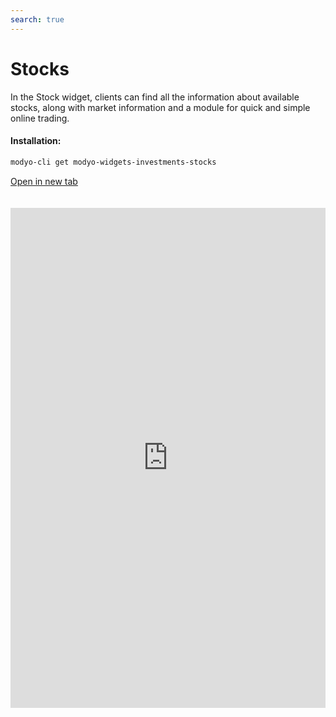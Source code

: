 ```yaml
---
search: true
---
```


# Stocks

In the Stock widget, clients can find all the information about available stocks, along with market information and a module for quick and simple online trading.

#### Installation:

```bash
modyo-cli get modyo-widgets-investments-stocks
```

[Open in new tab](https://widgets-es.modyo.com/inversiones/acciones)

<iframe id="widgetFrame" src="https://widgets-es.modyo.com/inversiones/acciones" width="100%"  frameBorder="0"  style="min-height:800px;overflow:auto;margin-top:20px;"></p>

<table spaces-before="0">
  <tr>
    <th>
      Feature
    </th>
    
    <th>
      Description
    </th>
  </tr>
  
  <tr>
    <td>
      Stock Layout
    </td>
    
    <td>
      Shows the set of available tradable stocks. Displays a list of transactions in transit associated with the stocks. Displays market information for specific stocks. Allows clients to cancel transactions in transit, if necessary.
    </td>
  </tr>
  
  <tr>
    <td>
      Market Information
    </td>
    
    <td>
      Shows the information available for a stock, such as the growth, market peaks, amount traded, latest price, and possible institution-specific documents. Allows the user to buy or sell a selected stock.
    </td>
  </tr>
  
  <tr>
    <td>
      Buy Shares
    </td>
    
    <td>
      Allows the user to buy the selected stock, choosing the investment account, the number of shares to buy, the maximum buying price, and the duration of the buying order.
    </td>
  </tr>
  
  <tr>
    <td>
      Sell Shares
    </td>
    
    <td>
      Allows the user to sell the selected stock, choosing the investment account, the number of shares to be sold, and the minimum sale price.
    </td>
  </tr>
</table>

<script>

  export default {
    mounted() {

      function setIframeHeightCO(id, ht) {
          var ifrm = document.getElementById(id);
          if(ifrm) {
            ifrm.style.height = ht + 4 + "px";
          }
      }
      // iframed document sends its height using postMessage
      function handleDocHeightMsg(e) {
          // check origin
          if ( e.origin === 'https://widgets-es.modyo.com' ) {
              // parse data
              var data = JSON.parse( e.data );

              console.log('data:', data)
              // check data object
              if ( data['docHeight'] ) {
                  setIframeHeightCO( 'widgetFrame', data['docHeight'] );
              } else {
                  setIframeHeightCO( 'widgetFrame', 700 );
              }
          }
      }

      // assign message handler
      if ( window.addEventListener ) {
          window.addEventListener('message', handleDocHeightMsg, false);
      }
    }
  }

</script>
